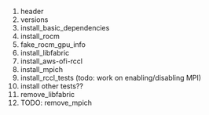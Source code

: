 
1. header
2. versions
3. install_basic_dependencies
4. install_rocm 
5. fake_rocm_gpu_info
6. install_libfabric
7. install_aws-ofi-rccl
8. install_mpich
9. install_rccl_tests (todo: work on enabling/disabling MPI)
10. install other tests??
11. remove_libfabric
12. TODO: remove_mpich 